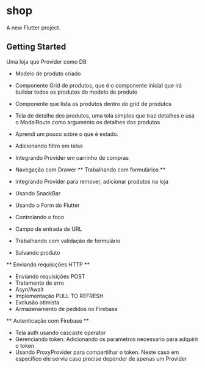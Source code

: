 # shop

A new Flutter project.

## Getting Started

 Uma  loja que  Provider como DB

- Modelo de produto criado
- Componente Grid de produtos, que é o componente inicial que irá buildar todos os produtos do modelo de produto
- Componente que lista os produtos dentro do grid de produtos
- Tela de detalhe dos produtos, uma tela simples que traz detalhes e usa o ModalRoute como argumento os detalhes dos produtos
- Aprendi um pouco sobre o que é estado.
- Adicionando filtro em telas
- Integrando Provider em carrinho de compras

- Navegação com Drawer
** Trabalhando com formulários **
- integrando Provider para remover, adicionar produtos na loja
- Usando SnackBar
- Usando o Form do Flutter
- Controlando o foco
- Campo de entrada de URL
- Trabalhando com validação de formulário
- Salvando produto

** Enviando requisições HTTP **
- Enviando requisições POST
- Tratamento de erro
- Asyn/Await
- Implementação PULL TO REFRESH
- Exclusão otimista
- Armazenamento de pedidos no Firebase




** Autenticação com Firebase **
- Tela auth usando cascaste operator
- Gerenciando token: Adicionando os parametros necessario para adquirir o token 
- Usando ProxyProvider para compartilhar o token. Neste caso em especifico ele serviu caso precise depender de apenas um Provider


